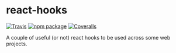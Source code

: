 # react-hooks

[![Travis][build-badge]][build]
[![npm package][npm-badge]][npm]
[![Coveralls][coveralls-badge]][coveralls]

A couple of useful (or not) react hooks to be used across some web projects.

[build-badge]: https://img.shields.io/travis/user/repo/master.png?style=flat-square
[build]: https://travis-ci.org/daviscabral/react-hooks

[npm-badge]: https://img.shields.io/npm/v/npm-package.png?style=flat-square
[npm]: https://www.npmjs.org/package/npm-package

[coveralls-badge]: https://img.shields.io/coveralls/user/repo/master.png?style=flat-square
[coveralls]: https://coveralls.io/github/daviscabral/react-hooks

